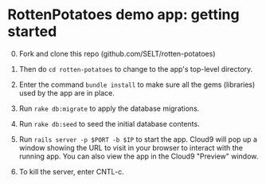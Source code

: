 # RottenPotatoes demo app: getting started


0. Fork and clone this repo (github.com/SELT/rotten-potatoes)

0. Then do `cd rotten-potatoes` to change to the app's
top-level directory.

0. Enter the command `bundle install` to make sure all the gems
(libraries) used by the app are in place.

0. Run `rake db:migrate` to apply the database migrations.

0. Run `rake db:seed` to seed the initial database contents.

0. Run `rails server -p $PORT -b $IP` to start the app.  Cloud9 will pop
up a window showing the URL to visit in your browser to interact with
the running app. You can also view the app in the Cloud9 "Preview" window.

0. To kill the server, enter CNTL-c.


